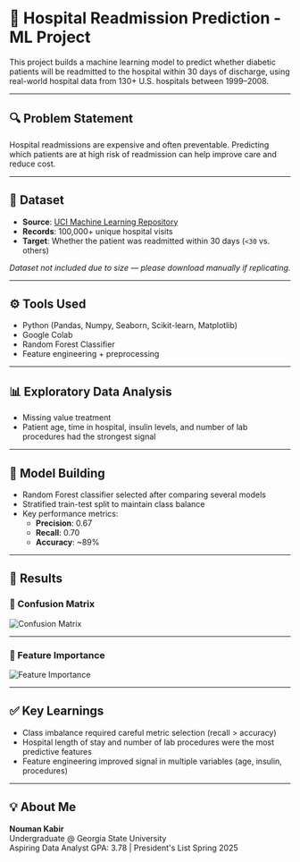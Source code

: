 # 🏥 Hospital Readmission Prediction - ML Project

This project builds a machine learning model to predict whether diabetic patients will be readmitted to the hospital within 30 days of discharge, using real-world hospital data from 130+ U.S. hospitals between 1999–2008.

---

## 🔍 Problem Statement

Hospital readmissions are expensive and often preventable. Predicting which patients are at high risk of readmission can help improve care and reduce cost.

---

## 📁 Dataset

- **Source**: [UCI Machine Learning Repository](https://archive.ics.uci.edu/ml/datasets/diabetes+130-us+hospitals+for+years+1999-2008)
- **Records**: 100,000+ unique hospital visits
- **Target**: Whether the patient was readmitted within 30 days (`<30` vs. others)

*Dataset not included due to size — please download manually if replicating.*

---

## ⚙️ Tools Used

- Python (Pandas, Numpy, Seaborn, Scikit-learn, Matplotlib)
- Google Colab
- Random Forest Classifier
- Feature engineering + preprocessing

---

## 📊 Exploratory Data Analysis

- Missing value treatment
- Patient age, time in hospital, insulin levels, and number of lab procedures had the strongest signal

---

## 🧠 Model Building

- Random Forest classifier selected after comparing several models
- Stratified train-test split to maintain class balance
- Key performance metrics:
  - **Precision**: 0.67
  - **Recall**: 0.70
  - **Accuracy**: ~89%

---

## 🔎 Results

### 🔹 Confusion Matrix

![Confusion Matrix](images/confusion_matrix.png)

---

### 🔹 Feature Importance

![Feature Importance](images/feature_importance.png)

---

## ✅ Key Learnings

- Class imbalance required careful metric selection (recall > accuracy)
- Hospital length of stay and number of lab procedures were the most predictive features
- Feature engineering improved signal in multiple variables (age, insulin, procedures)

---

## 💡 About Me

**Nouman Kabir**  
Undergraduate @ Georgia State University  
Aspiring Data Analyst 
 GPA: 3.78 | President's List Spring 2025  

